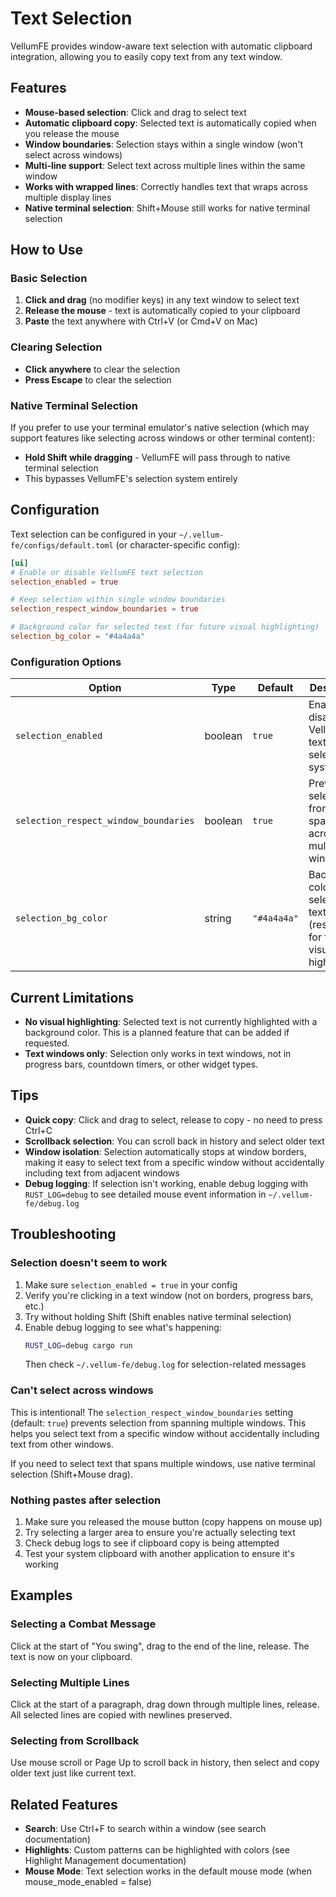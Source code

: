 # Text Selection

VellumFE provides window-aware text selection with automatic clipboard integration, allowing you to easily copy text from any text window.

## Features

- **Mouse-based selection**: Click and drag to select text
- **Automatic clipboard copy**: Selected text is automatically copied when you release the mouse
- **Window boundaries**: Selection stays within a single window (won't select across windows)
- **Multi-line support**: Select text across multiple lines within the same window
- **Works with wrapped lines**: Correctly handles text that wraps across multiple display lines
- **Native terminal selection**: Shift+Mouse still works for native terminal selection

## How to Use

### Basic Selection

1. **Click and drag** (no modifier keys) in any text window to select text
2. **Release the mouse** - text is automatically copied to your clipboard
3. **Paste** the text anywhere with Ctrl+V (or Cmd+V on Mac)

### Clearing Selection

- **Click anywhere** to clear the selection
- **Press Escape** to clear the selection

### Native Terminal Selection

If you prefer to use your terminal emulator's native selection (which may support features like selecting across windows or other terminal content):

- **Hold Shift while dragging** - VellumFE will pass through to native terminal selection
- This bypasses VellumFE's selection system entirely

## Configuration

Text selection can be configured in your `~/.vellum-fe/configs/default.toml` (or character-specific config):

```toml
[ui]
# Enable or disable VellumFE text selection
selection_enabled = true

# Keep selection within single window boundaries
selection_respect_window_boundaries = true

# Background color for selected text (for future visual highlighting)
selection_bg_color = "#4a4a4a"
```

### Configuration Options

| Option | Type | Default | Description |
|--------|------|---------|-------------|
| `selection_enabled` | boolean | `true` | Enable or disable VellumFE's text selection system |
| `selection_respect_window_boundaries` | boolean | `true` | Prevent selection from spanning across multiple windows |
| `selection_bg_color` | string | `"#4a4a4a"` | Background color for selected text (reserved for future visual highlighting) |

## Current Limitations

- **No visual highlighting**: Selected text is not currently highlighted with a background color. This is a planned feature that can be added if requested.
- **Text windows only**: Selection only works in text windows, not in progress bars, countdown timers, or other widget types.

## Tips

- **Quick copy**: Click and drag to select, release to copy - no need to press Ctrl+C
- **Scrollback selection**: You can scroll back in history and select older text
- **Window isolation**: Selection automatically stops at window borders, making it easy to select text from a specific window without accidentally including text from adjacent windows
- **Debug logging**: If selection isn't working, enable debug logging with `RUST_LOG=debug` to see detailed mouse event information in `~/.vellum-fe/debug.log`

## Troubleshooting

### Selection doesn't seem to work

1. Make sure `selection_enabled = true` in your config
2. Verify you're clicking in a text window (not on borders, progress bars, etc.)
3. Try without holding Shift (Shift enables native terminal selection)
4. Enable debug logging to see what's happening:
   ```bash
   RUST_LOG=debug cargo run
   ```
   Then check `~/.vellum-fe/debug.log` for selection-related messages

### Can't select across windows

This is intentional! The `selection_respect_window_boundaries` setting (default: `true`) prevents selection from spanning multiple windows. This helps you select text from a specific window without accidentally including text from other windows.

If you need to select text that spans multiple windows, use native terminal selection (Shift+Mouse drag).

### Nothing pastes after selection

1. Make sure you released the mouse button (copy happens on mouse up)
2. Try selecting a larger area to ensure you're actually selecting text
3. Check debug logs to see if clipboard copy is being attempted
4. Test your system clipboard with another application to ensure it's working

## Examples

### Selecting a Combat Message
Click at the start of "You swing", drag to the end of the line, release. The text is now on your clipboard.

### Selecting Multiple Lines
Click at the start of a paragraph, drag down through multiple lines, release. All selected lines are copied with newlines preserved.

### Selecting from Scrollback
Use mouse scroll or Page Up to scroll back in history, then select and copy older text just like current text.

## Related Features

- **Search**: Use Ctrl+F to search within a window (see search documentation)
- **Highlights**: Custom patterns can be highlighted with colors (see Highlight Management documentation)
- **Mouse Mode**: Text selection works in the default mouse mode (when mouse_mode_enabled = false)
